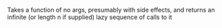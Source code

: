 Takes a function of no args, presumably with side effects, and
  returns an infinite (or length n if supplied) lazy sequence of calls
  to it